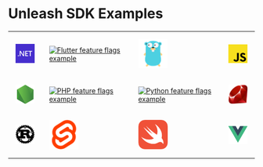 # Unleash SDK Examples

<table>
  <tr>
    <td style="padding: 15px;">
      <a href="./Csharp">
        <img src="./Csharp/.codesandbox/icon.png" alt="Csharp feature flags example" width="60px">
      </a>
    </td>
    <td style="padding: 15px;">
      <a href="./Flutter">
        <img src="./Flutter/unleash_example/web/icons/Icon-192.png" alt="Flutter feature flags example" width="60px">
      </a>
    </td>
    <td style="padding: 15px;">
      <a href="./Go">
        <img src="./Go/.codesandbox/icon.png" alt="Go feature flags example" width="60px">
      </a>
    </td>
    <td style="padding: 15px;">
      <a href="./JavaScript">
        <img src="./JavaScript/.codesandbox/icon.png" alt="JavaScript feature flags example" width="60px">
      </a>
    </td>
  </tr>
  <tr>
    <td style="padding: 15px;">
      <a href="./NodeJS">
        <img src="./NodeJS/.codesandbox/icon.png" alt="NodeJS feature flags example" width="60px">
      </a>
    </td>
    <td style="padding: 15px;">
      <a href="./PHP">
        <img src="./PHP/.codesandbox/icon.png" alt="PHP feature flags example" width="60px">
      </a>
    </td>
    <td style="padding: 15px;">
      <a href="./Python">
        <img src="./Python/.codesandbox/icon.png" alt="Python feature flags example" width="60px">
      </a>
    </td>
    <td style="padding: 15px;">
      <a href="./Ruby">
        <img src="./Ruby/.codesandbox/icon.png" alt="Ruby feature flags example" width="60px">
      </a>
    </td>
  </tr>
  <tr>
    <td style="padding: 15px;">
      <a href="./Rust">
        <img src="./Rust/.codesandbox/icon.png" alt="Rust feature flags example" width="60px">
      </a>
    </td>
    <td style="padding: 15px;">
      <a href="./Svelte">
        <img src="./Svelte/.codesandbox/icon.png" alt="Svelte feature flags example" width="60px">
      </a>
    </td>
    <td style="padding: 15px;">
      <a href="./Swift">
        <img src="./Swift/icon.png" alt="Swift feature flags example" width="60px">
      </a>
    </td>
    <td style="padding: 15px;">
      <a href="./Vue">
        <img src="./Vue/.codesandbox/icon.png" alt="Vue feature flags example" width="60px">
      </a>
    </td>
  </tr>
</table>
